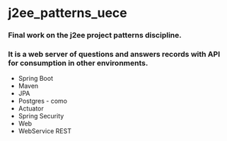 # j2ee_patterns_uece
### Final work on the j2ee project patterns discipline.


### It is a web server of questions and answers records with API for consumption in other environments.
 
 - Spring Boot
 - Maven
 - JPA
 - Postgres - como 
 - Actuator
 - Spring Security
 - Web
 - WebService REST
